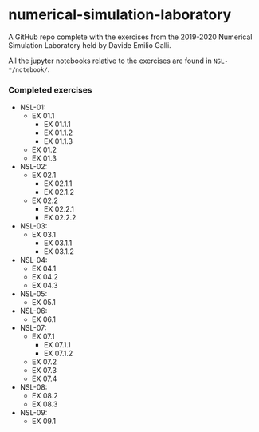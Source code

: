 # numerical-simulation-laboratory
A GitHub repo complete with the exercises from the 2019-2020 Numerical Simulation Laboratory held by Davide Emilio Galli.

All the jupyter notebooks relative to the exercises are found in `NSL-*/notebook/`.

### Completed exercises
* NSL-01:
	- EX 01.1
		- EX 01.1.1
		- EX 01.1.2
		- EX 01.1.3
	- EX 01.2
	- EX 01.3
* NSL-02:
	- EX 02.1
		- EX 02.1.1
		- EX 02.1.2
	- EX 02.2
		- EX 02.2.1
		- EX 02.2.2
* NSL-03:
	- EX 03.1
		- EX 03.1.1
		- EX 03.1.2
* NSL-04:
	- EX 04.1
	- EX 04.2
	- EX 04.3
* NSL-05:
	- EX 05.1
* NSL-06:
	- EX 06.1
* NSL-07:
	- EX 07.1
		- EX 07.1.1
		- EX 07.1.2
	- EX 07.2
	- EX 07.3
	- EX 07.4
* NSL-08:
	- EX 08.2
	- EX 08.3
* NSL-09:
	- EX 09.1
